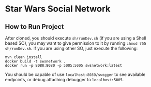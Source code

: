 # Star Wars Social Network

## How to Run Project
After cloned, you should execute `sh/runDev.sh` (if you are using a Shell based SO), you may want to give permission 
to it by running `chmod 755 sh/runDev.sh`. If you are using other SO, just execute the following: 

```
mvn clean install
docker build -t swsnetwork .
docker run -p 8080:8080 -p 5005:5005 swsnetwork:latest
```

You should be capable of use `localhost:8080/swagger` to see available endpoints, 
or debug attaching debugger to `localhost:5005`.

